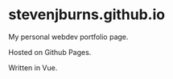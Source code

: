 # stevenjburns.github.io

My personal webdev portfolio page.


Hosted on Github Pages.


Written in Vue.
